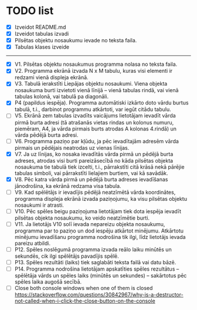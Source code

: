 # TODO list
- [X] Izveidot README.md
- [X] Izveidot tabulas izvadi
- [X] Pilsētas objektu nosaukumu ievade no teksta faila.
- [X] Tabulas klases izveide
- ---
- [X] V1. Pilsētas objektu nosaukumus programma nolasa no teksta faila.
- [X] V2. Programma ekrānā izvada N x M tabulu, kuras visi elementi ir redzami vienā displeja ekrānā.
- [X] V3. Tabulā ierakstīti Liepājas objektu nosaukumi. Viena objekta nosaukuma burti izvietoti vienā līnijā – vienā tabulas rindā, vai vienā tabulas kolonā, vai tabulā pa diagonāli.
- [X] P4 (papildus iespēja). Programma automātiski izkārto doto vārdu burtus tabulā, t.i., darbinot programmu atkārtoti, var iegūt citādu tabulu.
- [ ] V5. Ekrānā zem tabulas izvadīts vaicājums lietotājam ievadīt vārda pirmā burta adresi (tā atrašanās vietas rindas un kolonus numuru, piemēram, A4, ja vārda pirmais burts atrodas A kolonas 4.rindā) un vārda pēdējā burta adresi.
- [ ] V6. Programma paziņo par kļūdu, ja pēc ievadītajām adresēm vārda pirmais un pēdējais neatrodas uz vienas līnijas.
- [X] V7. Ja uz līnijas, ko nosaka ievadītās vārda pirmā un pēdējā burta adreses, atrodas visi burti pareizāsecībā no kāda pilsētas objekta nosaukuma tie tabulā tiek izcelti, t.i., pārrakstīti citā krāsā nekā pārējie tabulas simboli, vai pārrakstīti lielajiem burtiem, vai kā savādāk.
- [X] V8. Pēc katra vārda pirmā un pēdējā burta adreses ievadīšanas jānodrošina, ka ekrānā redzama visa tabula.
- [ ] V9. Kad spēlētājs ir ievadījis pēdējā neatzīmētā vārda koordinātes, programma displeja ekrānā izvada paziņojumu, ka visu pilsētas objektu nosaukumi ir atrasti.
- [ ] V10. Pēc spēles beigu paziņojuma lietotājam tiek dota iespēja ievadīt pilsētas objekta nosaukumu, ko veido neatzīmētie burti.
- [ ] V11. Ja lietotājs V10 solī ievada nepareizu objekta nosaukumu, programma par to paziņo un dod
iespēju atkārtot minējumu. Atkārtotu minējumu ievadīšanu programma nodrošina tik ilgi, līdz lietotājs ievada pareizu atbildi.
- [ ] P12. Spēles noslēgumā programma izvada reālo laiku minūtēs un sekundēs, cik ilgi spēlētājs pavadījis spēlē.
- [ ] P13. Spēles rezultāti (laiks) tiek saglabāti teksta failā vai datu bāzē.
- [ ] P14. Programma nodrošina lietotājam apskatīties spēles rezultātus – spēlētāja vārds un spēles laiks (minūtēs un sekundes) – sakārtotus pēc spēles laika augošā secībā.
- [ ] Close both console windows when one of them is closed https://stackoverflow.com/questions/30842967/why-is-a-destructor-not-called-when-i-click-the-close-button-on-the-console
